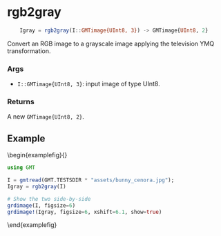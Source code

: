 # rgb2gray

```julia
    Igray = rgb2gray(I::GMTimage{UInt8, 3}) -> GMTimage{UInt8, 2}
```

Convert an RGB image to a grayscale image applying the television YMQ transformation.

### Args
- `I::GMTimage{UInt8, 3}`: input image of type UInt8.

### Returns
A new ``GMTimage{UInt8, 2}``.


Example
-------

\begin{examplefig}{}
```julia
using GMT

I = gmtread(GMT.TESTSDIR * "assets/bunny_cenora.jpg");
Igray = rgb2gray(I)

# Show the two side-by-side
grdimage(I, figsize=6)
grdimage!(Igray, figsize=6, xshift=6.1, show=true)
```
\end{examplefig}
